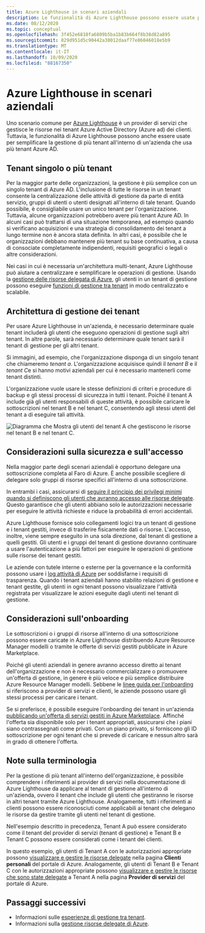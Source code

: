 ```yaml
---
title: Azure Lighthouse in scenari aziendali
description: Le funzionalità di Azure Lighthouse possono essere usate per semplificare la gestione tra tenant all'interno di un'azienda che usa più tenant di Azure AD.
ms.date: 08/12/2020
ms.topic: conceptual
ms.openlocfilehash: 3f452e6810fa6809b5ba1b83b664f8b38d82a895
ms.sourcegitcommit: 829d951d5c90442a38012daaf77e86046018e5b9
ms.translationtype: MT
ms.contentlocale: it-IT
ms.lasthandoff: 10/09/2020
ms.locfileid: "88167350"
---
```

# <a name="azure-lighthouse-in-enterprise-scenarios"></a>Azure Lighthouse in scenari aziendali

Uno scenario comune per [Azure Lighthouse](../overview.md) è un provider di servizi che gestisce le risorse nei tenant Azure Active Directory (Azure ad) dei clienti. Tuttavia, le funzionalità di Azure Lighthouse possono anche essere usate per semplificare la gestione di più tenant all'interno di un'azienda che usa più tenant Azure AD.

## <a name="single-vs-multiple-tenants"></a>Tenant singolo o più tenant

Per la maggior parte delle organizzazioni, la gestione è più semplice con un singolo tenant di Azure AD. L'inclusione di tutte le risorse in un tenant consente la centralizzazione delle attività di gestione da parte di entità servizio, gruppi di utenti o utenti designati all'interno di tale tenant. Quando possibile, è consigliabile usare un unico tenant per l'organizzazione. Tuttavia, alcune organizzazioni potrebbero avere più tenant Azure AD. In alcuni casi può trattarsi di una situazione temporanea, ad esempio quando si verificano acquisizioni e una strategia di consolidamento dei tenant a lungo termine non è ancora stata definita. In altri casi, è possibile che le organizzazioni debbano mantenere più tenant su base continuativa, a causa di consociate completamente indipendenti, requisiti geografici o legali o altre considerazioni.

Nei casi in cui è necessaria un'architettura multi-tenant, Azure Lighthouse può aiutare a centralizzare e semplificare le operazioni di gestione. Usando la [gestione delle risorse delegata di Azure](azure-delegated-resource-management.md), gli utenti in un tenant di gestione possono eseguire [funzioni di gestione tra tenant](cross-tenant-management-experience.md) in modo centralizzato e scalabile.

## <a name="tenant-management-architecture"></a>Architettura di gestione dei tenant

Per usare Azure Lighthouse in un'azienda, è necessario determinare quale tenant includerà gli utenti che eseguono operazioni di gestione sugli altri tenant. In altre parole, sarà necessario determinare quale tenant sarà il tenant di gestione per gli altri tenant.

Si immagini, ad esempio, che l'organizzazione disponga di un singolo tenant che chiameremo *tenant a*. L'organizzazione acquisisce quindi il *tenant B* e il *tenant C*e si hanno motivi aziendali per cui è necessario mantenerli come tenant distinti.

L'organizzazione vuole usare le stesse definizioni di criteri e procedure di backup e gli stessi processi di sicurezza in tutti i tenant. Poiché il tenant A include già gli utenti responsabili di queste attività, è possibile caricare le sottoscrizioni nel tenant B e nel tenant C, consentendo agli stessi utenti del tenant a di eseguire tali attività.

![Diagramma che Mostra gli utenti del tenant A che gestiscono le risorse nel tenant B e nel tenant C.](../media/enterprise-azure-lighthouse.jpg)

## <a name="security-and-access-considerations"></a>Considerazioni sulla sicurezza e sull'accesso

Nella maggior parte degli scenari aziendali è opportuno delegare una sottoscrizione completa al Faro di Azure. È anche possibile scegliere di delegare solo gruppi di risorse specifici all'interno di una sottoscrizione.

In entrambi i casi, assicurarsi di [seguire il principio dei privilegi minimi quando si definiscono gli utenti che avranno accesso alle risorse delegate](recommended-security-practices.md#assign-permissions-to-groups-using-the-principle-of-least-privilege). Questo garantisce che gli utenti abbiano solo le autorizzazioni necessarie per eseguire le attività richieste e riduce la probabilità di errori accidentali.

Azure Lighthouse fornisce solo collegamenti logici tra un tenant di gestione e i tenant gestiti, invece di trasferire fisicamente dati o risorse. L'accesso, inoltre, viene sempre eseguito in una sola direzione, dal tenant di gestione a quelli gestiti.  Gli utenti e i gruppi del tenant di gestione dovranno continuare a usare l'autenticazione a più fattori per eseguire le operazioni di gestione sulle risorse dei tenant gestiti.

Le aziende con tutele interne o esterne per la governance e la conformità possono usare i [log attività di Azure](../../azure-monitor/platform/platform-logs-overview.md) per soddisfarne i requisiti di trasparenza. Quando i tenant aziendali hanno stabilito relazioni di gestione e tenant gestite, gli utenti in ogni tenant possono visualizzare l'attività registrata per visualizzare le azioni eseguite dagli utenti nel tenant di gestione.

## <a name="onboarding-considerations"></a>Considerazioni sull'onboarding

Le sottoscrizioni o i gruppi di risorse all'interno di una sottoscrizione possono essere caricate in Azure Lighthouse distribuendo Azure Resource Manager modelli o tramite le offerte di servizi gestiti pubblicate in Azure Marketplace.

Poiché gli utenti aziendali in genere avranno accesso diretto ai tenant dell'organizzazione e non è necessario commercializzare o promuovere un'offerta di gestione, in genere è più veloce e più semplice distribuire Azure Resource Manager modelli. Sebbene le [linee guida per l'onboarding](../how-to/onboard-customer.md) si riferiscono a provider di servizi e clienti, le aziende possono usare gli stessi processi per caricare i tenant.

Se si preferisce, è possibile eseguire l'onboarding dei tenant in un'azienda [pubblicando un'offerta di servizi gestiti in Azure Marketplace](../how-to/publish-managed-services-offers.md). Affinché l'offerta sia disponibile solo per i tenant appropriati, assicurarsi che i piani siano contrassegnati come privati. Con un piano privato, si forniscono gli ID sottoscrizione per ogni tenant che si prevede di caricare e nessun altro sarà in grado di ottenere l'offerta.

## <a name="terminology-notes"></a>Note sulla terminologia

Per la gestione di più tenant all'interno dell'organizzazione, è possibile comprendere i riferimenti ai provider di servizi nella documentazione di Azure Lighthouse da applicare al tenant di gestione all'interno di un'azienda, ovvero il tenant che include gli utenti che gestiranno le risorse in altri tenant tramite Azure Lighthouse. Analogamente, tutti i riferimenti ai clienti possono essere riconosciuti come applicabili ai tenant che delegano le risorse da gestire tramite gli utenti nel tenant di gestione.

Nell'esempio descritto in precedenza, Tenant A può essere considerato come il tenant del provider di servizi (tenant di gestione) e Tenant B e Tenant C possono essere considerati come i tenant dei clienti.

In questo esempio, gli utenti di Tenant A con le autorizzazioni appropriate possono [visualizzare e gestire le risorse delegate](../how-to/view-manage-customers.md) nella pagina **Clienti personali** del portale di Azure. Analogamente, gli utenti di Tenant B e Tenant C con le autorizzazioni appropriate possono [visualizzare e gestire le risorse che sono state delegate](../how-to/view-manage-service-providers.md) a Tenant A nella pagina **Provider di servizi** del portale di Azure.

## <a name="next-steps"></a>Passaggi successivi

- Informazioni sulle [esperienze di gestione tra tenant](cross-tenant-management-experience.md).
- Informazioni sulla [gestione risorse delegate di Azure](azure-delegated-resource-management.md).